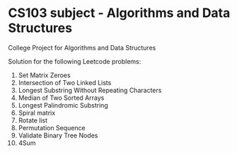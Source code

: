 # CS103 subject - Algorithms and Data Structures 


College Project for Algorithms and Data Structures

Solution for the following Leetcode problems: 

1) Set Matrix Zeroes
2) Intersection of Two Linked Lists
3) Longest Substring Without Repeating Characters
4) Median of Two Sorted Arrays
5) Longest Palindromic Substring
6) Spiral matrix
7) Rotate list
8) Permutation Sequence
9) Validate Binary Tree Nodes
10) 4Sum
